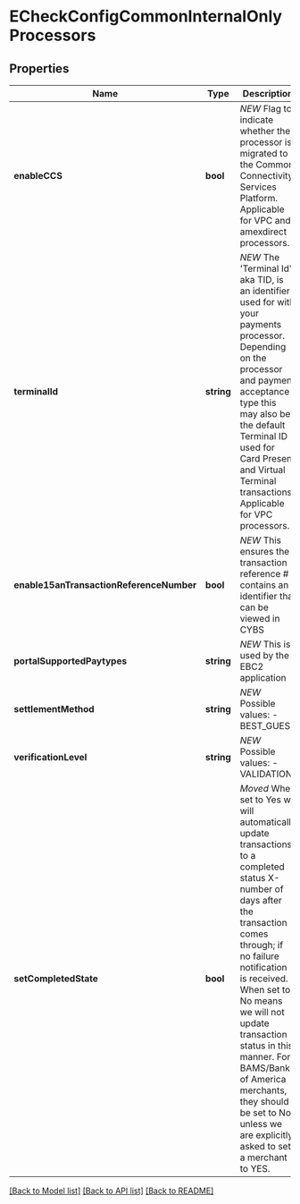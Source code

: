# ECheckConfigCommonInternalOnlyProcessors

## Properties
Name | Type | Description | Notes
------------ | ------------- | ------------- | -------------
**enableCCS** | **bool** | *NEW* Flag to indicate whether the processor is migrated to the Common Connectivity Services Platform. Applicable for VPC and amexdirect processors. | [optional] 
**terminalId** | **string** | *NEW* The &#39;Terminal Id&#39; aka TID, is an identifier used for with your payments processor. Depending on the processor and payment acceptance type this may also be the default Terminal ID used for Card Present and Virtual Terminal transactions. Applicable for VPC processors. | [optional] 
**enable15anTransactionReferenceNumber** | **bool** | *NEW* This ensures the transaction reference # contains an identifier that can be viewed in CYBS | [optional] [default to true]
**portalSupportedPaytypes** | **string** | *NEW* This is used by the EBC2 application | [optional] [default to 'CHECK']
**settlementMethod** | **string** | *NEW*  Possible values: - BEST_GUESS | [optional] [default to 'BEST_GUESS']
**verificationLevel** | **string** | *NEW*  Possible values: - VALIDATION | [optional] [default to 'VALIDATION']
**setCompletedState** | **bool** | *Moved* When set to Yes we will automatically update transactions to a completed status X-number of days after the transaction comes through; if no failure notification is received. When set to No means we will not update transaction status in this manner. For BAMS/Bank of America merchants, they should be set to No unless we are explicitly asked to set a merchant to YES. | [optional] [default to false]

[[Back to Model list]](../README.md#documentation-for-models) [[Back to API list]](../README.md#documentation-for-api-endpoints) [[Back to README]](../README.md)


